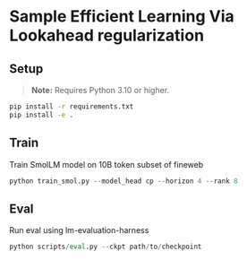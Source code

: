 # Sample Efficient Learning Via Lookahead regularization

## Setup
> **Note:** Requires Python 3.10 or higher.
```bash
pip install -r requirements.txt
pip install -e .
```

## Train
Train SmolLM model on 10B token subset of fineweb
```python
python train_smol.py --model_head cp --horizon 4 --rank 8
```


## Eval
Run eval using lm-evaluation-harness
```python
python scripts/eval.py --ckpt path/to/checkpoint
```